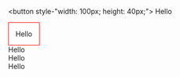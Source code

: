 <button style-"width: 100px; height: 40px;">
   Hello
</button>
<div style="display: inline-block; border: 1px solid red; padding: 1em">
   Hello
</div>










<div id="top">
   <div id ="box-1">
   Hello
   </div>
   <div id="box-2">
     Hello
   </div>
   <div id="box-3">
     Hello
   </div>
</div>
